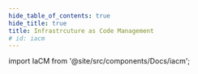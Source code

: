 ```yaml
---
hide_table_of_contents: true
hide_title: true
title: Infrastrcuture as Code Management
# id: iacm
---
```


<!-- # Infrastrcuture as Code Management -->

<!-- Custom component -->

import IaCM from '@site/src/components/Docs/iacm';

<IaCM />
